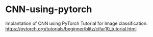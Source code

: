 # CNN-using-pytorch
Implantation of CNN using PyTorch Tutorial for Image classification.
https://pytorch.org/tutorials/beginner/blitz/cifar10_tutorial.html
